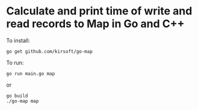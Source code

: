 # Calculate and print time of write and read records to Map in Go and C++

To install:

	go get github.com/kirsoft/go-map

To run:

	go run main.go map

or

	go build
	./go-map map	
